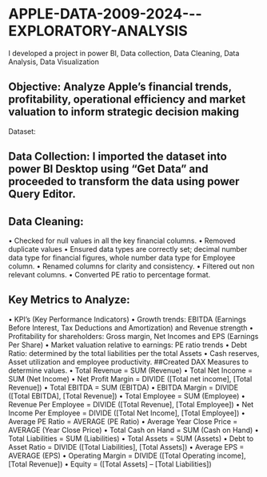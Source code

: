 # APPLE-DATA-2009-2024---EXPLORATORY-ANALYSIS
I developed a project in power BI, Data collection, Data Cleaning, Data Analysis, Data Visualization
## Objective: Analyze Apple’s financial trends, profitability, operational efficiency and market valuation to inform strategic decision making
Dataset:
## Data Collection: I imported the dataset into power BI Desktop using “Get Data” and proceeded to transform the data using power Query Editor.
## Data Cleaning:
•	Checked for null values in all the key financial columns.
•	Removed duplicate values
•	Ensured data types are correctly set; decimal number data type for financial figures, whole number data type for Employee column.
•	Renamed columns for clarity and consistency.
•	Filtered out non relevant columns.
•	Converted PE ratio to percentage format.
## Key Metrics to Analyze:
•	KPI’s (Key Performance Indicators)
•	Growth trends: EBITDA (Earnings Before Interest, Tax Deductions and Amortization) and Revenue strength
•	Profitability for shareholders: Gross margin, Net Incomes and EPS (Earnings Per Share) 
•	Market valuation relative to earnings: PE ratio trends
•	Debt Ratio: determined by the total liabilities per the total Assets
•	Cash reserves, Asset utilization and employee productivity.
##Created DAX Measures to determine values.
•	Total Revenue = SUM (Revenue)
•	Total Net Income = SUM (Net Income)
•	Net Profit Margin = DIVIDE ([Total net income], [Total Revenue]) 
•	Total EBITDA = SUM (EBITDA)
•	EBITDA Margin = DIVIDE ([Total EBITDA], [Total Revenue])
•	Total Employee = SUM (Employee)
•	Revenue Per Employee = DIVIDE ([Total Revenue], [Total Employee])
•	Net Income Per Employee = DIVIDE ([Total Net Income], [Total Employee])
•	Average PE Ratio = AVERAGE (PE Ratio)
•	Average Year Close Price = AVERAGE (Year Close Price)
•	Total Cash on Hand = SUM (Cash on Hand)
•	Total Liabilities = SUM (Liabilities)
•	Total Assets = SUM (Assets)
•	Debt to Asset Ratio = DIVIDE ([Total Liabilities], [Total Assets])
•	Average EPS = AVERAGE (EPS)
•	Operating Margin = DIVIDE ([Total Operating income], [Total Revenue]) 
•	Equity = ([Total Assets] – [Total Liabilities])
